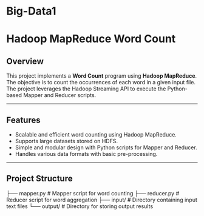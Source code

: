 # Big-Data1
# Hadoop MapReduce Word Count

## Overview
This project implements a **Word Count** program using **Hadoop MapReduce**. The objective is to count the occurrences of each word in a given input file. The project leverages the Hadoop Streaming API to execute the Python-based Mapper and Reducer scripts.

---

## Features
- Scalable and efficient word counting using Hadoop MapReduce.
- Supports large datasets stored on HDFS.
- Simple and modular design with Python scripts for Mapper and Reducer.
- Handles various data formats with basic pre-processing.

---

## Project Structure
├── mapper.py # Mapper script for word counting ├── reducer.py # Reducer script for word aggregation ├── input/ # Directory containing input text files └── output/ # Directory for storing output results

